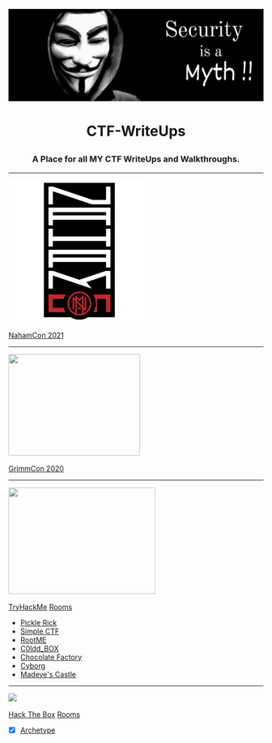 <p align="center"><img alt="Anonymous" src="./Anonymous.jpg" width="800" ></p>

<h1> <p align="center">CTF-WriteUps</p></h1>

<h3><p align="center">A Place for all MY CTF WriteUps and Walkthroughs.</p></h3>

************************
<img src ="./NahamCon%20CTF%202021/naham_banner.png" width='280'>

[NahamCon 2021](https://nairitya03.github.io/CTF-WriteUps/NahamCon%20CTF%202021/)

************************

<img src ="https://www.trustedsec.com/wp-content/uploads/2020/04/GrimmCon.png" width='260' height='200'>

[GrimmCon 2020](https://nairitya03.github.io/CTF-WriteUps/GrimmCon%20CTF%202020/)

*************************

<img src="https://tryhackme-images.s3.amazonaws.com/user-avatars/af7feb2c43a2c7d5f111b98ccbd15048.png" width='290' height='210'> 

[TryHackMe](https://tryhackme.com/) [Rooms](https://nairitya03.github.io/CTF-WriteUps/THM/) 

  - [Pickle Rick](https://nairitya03.github.io/CTF-WriteUps/THM/Pickle%20Rick/)
  - [Simple CTF](https://nairitya03.github.io/CTF-WriteUps/THM/Easy%20CTF/)
  - [RootME](https://nairitya03.github.io/CTF-WriteUps/THM/RootME/)
  - [C0ldd_BOX](https://nairitya03.github.io/CTF-WriteUps/THM/C0ldd_BOX/)
  - [Chocolate Factory](https://nairitya03.github.io/CTF-WriteUps/THM/Chocolate%20Factory/)
  - [Cyborg](https://nairitya03.github.io/CTF-WriteUps/THM/Cyborg/)
  - [Madeye's Castle](https://nairitya03.github.io/CTF-WriteUps/THM/Madeye's%20Castle/)
  
************************

<img src="https://www.recover-lost-files.us/wp-content/uploads/2019/06/Hacking-The-Box-con-Termux.jpg" width='340'> 

[Hack The Box](https://www.hackthebox.eu/) [Rooms](https://nairitya03.github.io/CTF-WriteUps/HTB/) 

  - [x] [Archetype](https://nairitya03.github.io/CTF-WriteUps/HTB/Archetype)





